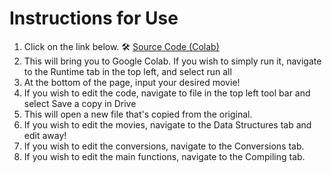 # Instructions for Use

1. Click on the link below.
    🛠️ [Source Code (Colab)]([files/CP_2025___Final_Quest.ipynb](https://colab.research.google.com/drive/19SRfhT24gWnXcTtiDNyVIQDqZN0-4aSl?usp=sharing))  
4. This will bring you to Google Colab. If you wish to simply run it, navigate to the Runtime tab in the top left, and select run all
  5. At the bottom of the page, input your desired movie!
6. If you wish to edit the code, navigate to file in the top left tool bar and select Save a copy in Drive
7. This will open a new file that's copied from the original.
8. If you wish to edit the movies, navigate to the Data Structures tab and edit away!
9. If you wish to edit the conversions, navigate to the Conversions tab.
10. If you wish to edit the main functions, navigate to the Compiling tab. 

